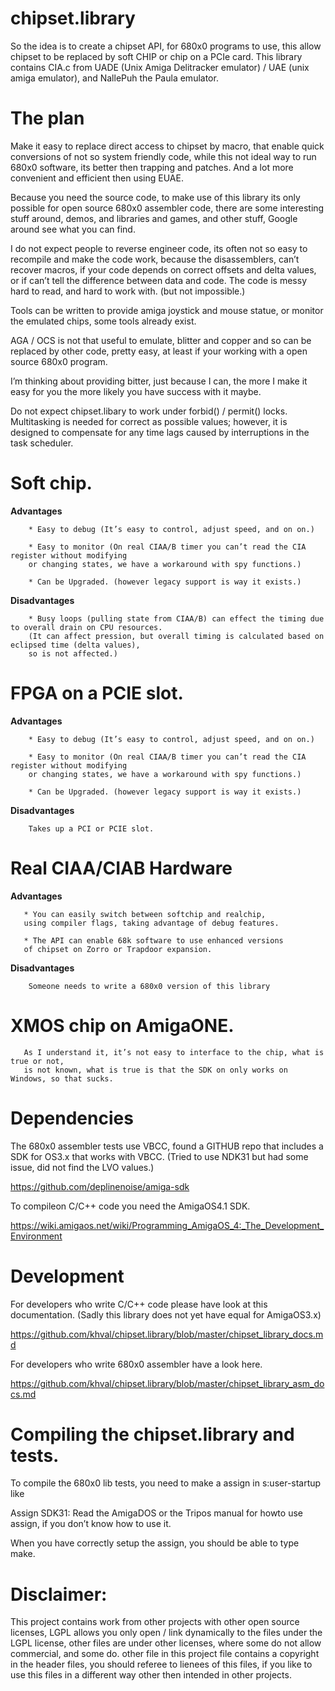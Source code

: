 # chipset.library

So the idea is to create a chipset API, for 680x0 programs to use, this allow chipset to be replaced by soft CHIP or chip on a PCIe card.
This library contains CIA.c from UADE (Unix Amiga Delitracker emulator) / UAE (unix amiga emulator), and NallePuh the Paula emulator.

# The plan

Make it easy to replace direct access to chipset by macro, that enable quick conversions of not so system friendly code, while this not ideal way to run 680x0 software, its better then trapping and patches. And a lot more convenient and efficient then using EUAE.

Because you need the source code, to make use of this library its only possible for open source 680x0 assembler code, there are some interesting stuff around, demos, and libraries and games, and other stuff, Google around see what you can find.

I do not expect people to reverse engineer code, its often not so easy to recompile and make the code work, because the disassemblers, can’t recover macros, if your code depends on correct offsets and delta values, or if can’t tell the difference between data and code. The code is messy hard to read, and hard to work with. (but not impossible.)

Tools can be written to provide amiga joystick and mouse statue, or monitor the emulated chips, some tools already exist.

AGA / OCS is not that useful to emulate, blitter and copper and so can be replaced by other code, 
pretty easy, at least if your working with a open source 680x0 program.

I’m thinking about providing bitter, just because I can, the more I make it easy for you the more likely you have success with it maybe.

Do not expect chipset.libary to work under forbid() / permit() locks.
Multitasking is needed for correct as possible values; however, it is designed to compensate for any 
time lags caused by interruptions in the task scheduler.

# Soft chip.

**Advantages**

        * Easy to debug (It’s easy to control, adjust speed, and on on.)

        * Easy to monitor (On real CIAA/B timer you can’t read the CIA register without modifying
        or changing states, we have a workaround with spy functions.)

        * Can be Upgraded. (however legacy support is way it exists.)

**Disadvantages**
    
        * Busy loops (pulling state from CIAA/B) can effect the timing due to overall drain on CPU resources.
        (It can affect pression, but overall timing is calculated based on eclipsed time (delta values),
        so is not affected.)

# FPGA on a PCIE slot.

**Advantages**

        * Easy to debug (It’s easy to control, adjust speed, and on on.)

        * Easy to monitor (On real CIAA/B timer you can’t read the CIA register without modifying
        or changing states, we have a workaround with spy functions.)

        * Can be Upgraded. (however legacy support is way it exists.)
        
**Disadvantages**

        Takes up a PCI or PCIE slot.

# Real CIAA/CIAB Hardware

 **Advantages**

       * You can easily switch between softchip and realchip, 
       using compiler flags, taking advantage of debug features.
        
       * The API can enable 68k software to use enhanced versions
       of chipset on Zorro or Trapdoor expansion.
        
 **Disadvantages**

        Someone needs to write a 680x0 version of this library
        
# XMOS chip on AmigaONE.

       As I understand it, it’s not easy to interface to the chip, what is true or not, 
       is not known, what is true is that the SDK on only works on Windows, so that sucks.

# Dependencies

The 680x0 assembler tests use VBCC, found a GITHUB repo that includes a SDK for OS3.x that works with VBCC. 
(Tried to use NDK31 but had some issue, did not find the LVO values.)

https://github.com/deplinenoise/amiga-sdk

To compileon C/C++ code you need the AmigaOS4.1 SDK.

https://wiki.amigaos.net/wiki/Programming_AmigaOS_4:_The_Development_Environment

# Development 

For developers who write C/C++ code please have look at this documentation.
(Sadly this library does not yet have equal for AmigaOS3.x)

https://github.com/khval/chipset.library/blob/master/chipset_library_docs.md

For developers who write 680x0 assembler have a look here.

https://github.com/khval/chipset.library/blob/master/chipset_library_asm_docs.md

# Compiling the chipset.library and tests.

To compile the 680x0 lib tests, you need to make a assign in s:user-startup like

Assign SDK31: <your path to the files>
Read the AmigaDOS or the Tripos manual for howto use assign, if you don’t know how to use it.
  
When you have correctly setup the assign, you should be able to type make.

# Disclaimer:

This project contains work from other projects with other open source licenses, LGPL allows you only open / link dynamically to the files under the LGPL license, other files are under other licenses, where some do not allow commercial, and some do. other file in this project file contains a copyright in the header files, you should referee to lienees of this files, if you like to use this files in a different way other then intended in other projects.

